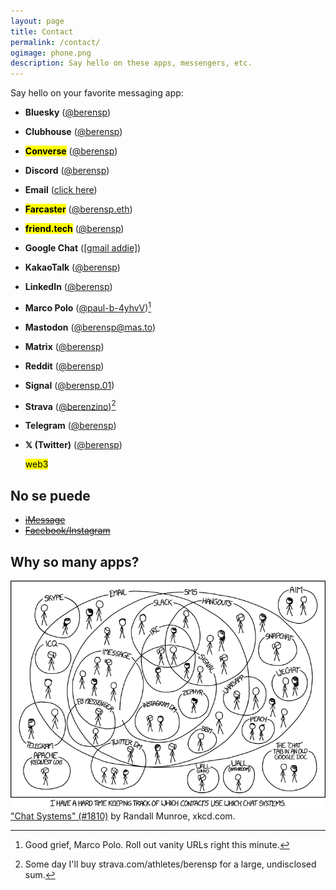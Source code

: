 ```yaml
---
layout: page
title: Contact
permalink: /contact/
ogimage: phone.png
description: Say hello on these apps, messengers, etc.
---
```

Say hello on your favorite messaging app:
- **Bluesky** (<a href="https://bsky.app/profile/berens.co" target="_blank">@berensp</a>)
- **Clubhouse** (<a href="https://clubhouse.com/@berensp" target="_blank">@berensp</a>)
- **<mark>Converse</mark>** (<a href="https://converse.xyz/dm/berensp.converse.xyz" target="_blank">@berensp</a>)
- **Discord** (<a href="https://discordapp.com/users/181094465874821120" target="_blank">@berensp</a>)
- **Email** (<a href="/email/">click here</a>)
- **<mark>Farcaster</mark>** (<a href="https://warpcast.com/berensp.eth" target="_blank">@berensp.eth</a>)
- **<mark>friend.tech</mark>** (<a href="https://friend.tech/berensp" target="_blank">@berensp</a>)
- **Google Chat** (<a href="https://chat.google.com/" target="_blank">[gmail addie]</a>)
- **KakaoTalk** (<a href="../assets/images/kakao.berensp.jpg" target="_blank">@berensp</a>)
- **LinkedIn** (<a href="https://www.linkedin.com/in/berensp/" target="_blank">@berensp</a>)
- **Marco Polo** (<a rel="me" href="https://marcopolo.me/s/paul-b-4yhvV" target="_blank">@paul-b-4yhvV</a>)[^1]
- **Mastodon** (<a rel="me" href="https://mas.to/@berensp" target="_blank">@berensp@mas.to</a>)
- **Matrix** (<a href="https://matrix.to/#/@berensp:matrix.org" target="_blank">@berensp</a>)
- **Reddit** (<a href="https://www.reddit.com/user/berensp/" target="_blank">@berensp</a>)
- **Signal** (<a href="https://signal.me/#eu/1t-AfWH8-_l0DAyo_CgPnG4GXDq4hRC6PMLFQ8aoltnPQCCo1ExANrNSmN156kSe" target="_blank">@berensp.01</a>)
- **Strava** (<a href="https://www.strava.com/athletes/berenzino" target="_blank">@berenzino</a>)[^2]
- **Telegram** (<a href="https://t.me/berensp" target="_blank">@berensp</a>)
- **𝕏 (Twitter)** (<a href="https://x.com/berensp" target="_blank">@berensp</a>)

	<mark><span class="muted small">web3</span></mark>

[^1]: Good grief, Marco Polo. Roll out vanity URLs right this minute.
[^2]: Some day I'll buy strava.com/athletes/berensp for a large, undisclosed sum.

## No se puede
- ~~[iMessage](/phones/)~~
- ~~[Facebook/Instagram](../fb)~~

## Why so many apps?

![the answer](/assets/og/xkcd_chat_systems.png)
<a class="muted small" href="https://xkcd.com/1810/" target="_blank">"Chat Systems" (#1810)</a><span class="muted small"> by Randall Munroe, xkcd.com.</span>